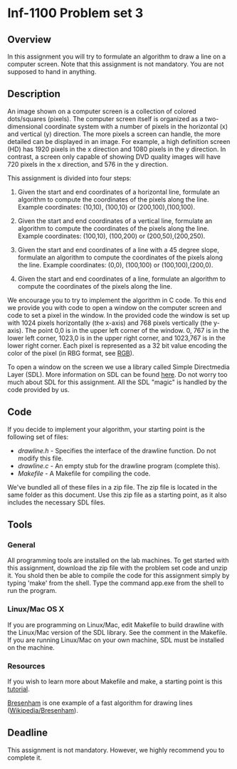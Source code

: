 # Inf-1100 Problem set 3

## Overview

In this assignment you will try to formulate an algorithm to draw a line on a computer screen. Note that this assignment is not mandatory. You are not supposed to hand in anything.

## Description

An image shown on a computer screen is a collection of colored dots/squares (pixels). The computer screen itself is organized as a two-dimensional coordinate system with a number of pixels in the horizontal (x) and vertical (y) direction. The more pixels a screen can handle, the more detailed can be displayed in an image. For example, a high definition screen (HD) has 1920 pixels in the x direction and 1080 pixels in the y direction. In contrast, a screen only capable of showing DVD quality images will have 720 pixels in the x direction, and 576 in the y direction.

This assignment is divided into four steps:

1. Given the start and end coordinates of a horizontal line, formulate an algorithm to compute the coordinates of the pixels along the line. Example coordinates: (10,10), (100,10) or (200,100),(100,100).

2. Given the start and end coordinates of a vertical line, formulate an algorithm to compute the coordinates of the pixels along the line. Example coordinates: (100,10), (100,200) or (200,50),(200,250).

3. Given the start and end coordinates of a line with a 45 degree slope, formulate an algorithm to compute the coordinates of the pixels along the line. Example coordinates: (0,0), (100,100) or (100,100),(200,0).

4. Given the start and end coordinates of a line, formulate an algorithm to compute the coordinates of the pixels along the line.

We encourage you to try to implement the algorithm in C code. To this end we provide you with code to open a window on the computer screen and code to set a pixel in the window. In the provided code the window is set up with 1024 pixels horizontally (the x-axis) and 768 pixels vertically (the y-axis). The point 0,0 is in the upper left corner of the window. 0, 767 is in the lower left corner, 1023,0 is in the upper right corner, and 1023,767 is in the lower right corner. Each pixel is represented as a 32 bit value encoding the color of the pixel (in RBG format, see [RGB](http://en.wikipedia.org/wiki/RGB)).

To open a window on the screen we use a library called Simple Directmedia Layer (SDL). More information on SDL can be found [here](http://libsdl.org). Do not worry too much about SDL for this assignment. All the SDL "magic" is handled by the code provided by us.

## Code

If you decide to implement your algorithm, your starting point is the following set of files:

- _drawline.h_ - Specifies the interface of the drawline function. Do not modify this file.
- _drawline.c_ - An empty stub for the drawline program (complete this).
- _Makefile_ - A Makefile for compiling the code.

We've bundled all of these files in a zip file. The zip file is located in the same folder as this document. Use this zip file as a starting point, as it also includes the necessary SDL files.

## Tools

### General

All programming tools are installed on the lab machines. To get started with this assignment, download the zip file with the problem set code and unzip it. You shold then be able to compile the code for this assignment simply by typing 'make' from the shell. Type the command app.exe from the shell to run the program.

### Linux/Mac OS X

If you are programming on Linux/Mac, edit Makefile to build drawline with the Linux/Mac version of the SDL library. See the comment in the Makefile. If you are running Linux/Mac on your own machine, SDL must be installed on the machine.

### Resources

If you wish to learn more about Makefile and make, a starting point is this [tutorial](http://www.opussoftware.com/tutorial/TutMakefile.htm).

[Bresenham](http://www.cs.helsinki.fi/group/goa/mallinnus/lines/bresenh.html) is one example of a fast algorithm for drawing lines ([Wikipedia/Bresenham](http://en.wikipedia.org/wiki/Bresenham's_line_algorithm)).

##  Deadline

This assignment is not mandatory. However, we highly recommend you to complete it.


